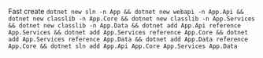 Fast create
`dotnet new sln -n App && dotnet new webapi -n App.Api && dotnet new classlib -n App.Core && dotnet new classlib -n App.Services && dotnet new classlib -n App.Data && dotnet add App.Api reference App.Services && dotnet add App.Services reference App.Core && dotnet add App.Services reference App.Data && dotnet add App.Data reference App.Core && dotnet sln add App.Api App.Core App.Services App.Data`
